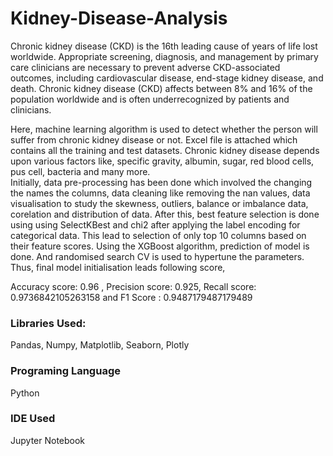 # Kidney-Disease-Analysis
Chronic kidney disease (CKD) is the 16th leading cause of years of life lost worldwide. Appropriate screening, diagnosis, and management by primary care clinicians are necessary to prevent adverse CKD-associated outcomes, including cardiovascular disease, end-stage kidney disease, and death. Chronic kidney disease (CKD) affects between 8% and 16% of the population worldwide and is often underrecognized by patients and clinicians.

Here, machine learning algorithm is used to detect whether the person will suffer from chronic kidney disease or not. Excel file is attached which contains all the training and test datasets. 
Chronic kidney disease depends upon various factors like, specific gravity, albumin, sugar, red blood cells, pus cell, bacteria and many more.  
Initially, data pre-processing has been done which involved the changing the names the columns, data cleaning like removing the nan values, data visualisation to study the skewness, outliers, balance or imbalance data, corelation and distribution of data. 
After this, best feature selection is done using using SelectKBest and chi2 after applying the label encoding for categorical data. This lead to selection of only top 10 columns based on their feature scores. Using the XGBoost algorithm, prediction of model is done. And randomised search CV is used to hypertune the parameters. Thus, final model initialisation leads following score, 

Accuracy score: 0.96 , Precision score: 0.925, Recall score: 0.9736842105263158 and F1 Score : 0.9487179487179489

### Libraries Used:

Pandas, Numpy, Matplotlib, Seaborn, Plotly

### Programing Language 
Python 

### IDE Used
Jupyter Notebook


